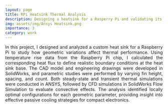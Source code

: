 ```yaml
---
layout: page
title: RPi Heatsink Thermal Analysis
description: Designing a heatsink for a Rasperry Pi and validating its performance via thermal FEA and CFD
img: assets/img/Ansys Heatsink.png
importance: 3
category: work
---
```


<div style="text-align: justify;">
In this project, I designed and analyzed a custom heat sink for a Raspberry Pi to study how geometric variations affect thermal performance. Using temperature rise data from the Raspberry Pi chip, I calculated the corresponding heat flux to define realistic boundary conditions at the heat sink base. The CAD model and engineering drawings were developed in SolidWorks, and parametric studies were performed by varying fin height, spacing, and count. Both steady-state and transient thermal simulations were conducted in ANSYS, followed by CFD simulations in SolidWorks Flow Simulation to evaluate convective effects. The analysis identified locally optimal configurations for each geometric parameter, providing insight into effective passive cooling strategies for compact electronics.
</div>

